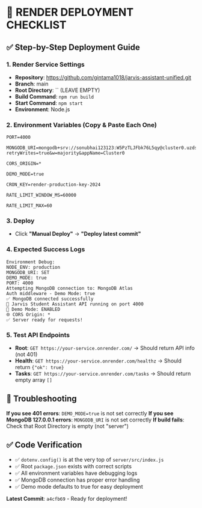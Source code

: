 # 🚀 RENDER DEPLOYMENT CHECKLIST

## ✅ Step-by-Step Deployment Guide

### 1. **Render Service Settings**
- **Repository**: https://github.com/gintama1018/jarvis-assistant-unified.git
- **Branch**: main
- **Root Directory**: `` (LEAVE EMPTY)
- **Build Command**: `npm run build`
- **Start Command**: `npm start`
- **Environment**: Node.js

### 2. **Environment Variables** (Copy & Paste Each One)
```
PORT=4000
```
```
MONGODB_URI=mongodb+srv://sonubhai123123:W5PzTLJFbk76L5qy@cluster0.uzdsymz.mongodb.net/jarvis?retryWrites=true&w=majority&appName=Cluster0
```
```
CORS_ORIGIN=*
```
```
DEMO_MODE=true
```
```
CRON_KEY=render-production-key-2024
```
```
RATE_LIMIT_WINDOW_MS=60000
```
```
RATE_LIMIT_MAX=60
```

### 3. **Deploy**
- Click **"Manual Deploy"** → **"Deploy latest commit"**

### 4. **Expected Success Logs**
```
Environment Debug:
NODE_ENV: production
MONGODB_URI: SET
DEMO_MODE: true
PORT: 4000
Attempting MongoDB connection to: MongoDB Atlas
Auth middleware - Demo Mode: true
✅ MongoDB connected successfully
🚀 Jarvis Student Assistant API running on port 4000
📱 Demo Mode: ENABLED
🌐 CORS Origin: *
✅ Server ready for requests!
```

### 5. **Test API Endpoints**
- **Root**: `GET https://your-service.onrender.com/` → Should return API info (not 401)
- **Health**: `GET https://your-service.onrender.com/healthz` → Should return `{"ok": true}`
- **Tasks**: `GET https://your-service.onrender.com/tasks` → Should return empty array `[]`

## 🔧 Troubleshooting

**If you see 401 errors**: `DEMO_MODE=true` is not set correctly
**If you see MongoDB 127.0.0.1 errors**: `MONGODB_URI` is not set correctly
**If build fails**: Check that Root Directory is empty (not "server")

## ✅ Code Verification
- ✅ `dotenv.config()` is at the very top of `server/src/index.js`
- ✅ Root `package.json` exists with correct scripts
- ✅ All environment variables have debugging logs
- ✅ MongoDB connection has proper error handling
- ✅ Demo mode defaults to true for easy deployment

**Latest Commit**: `a4cfb69` - Ready for deployment!